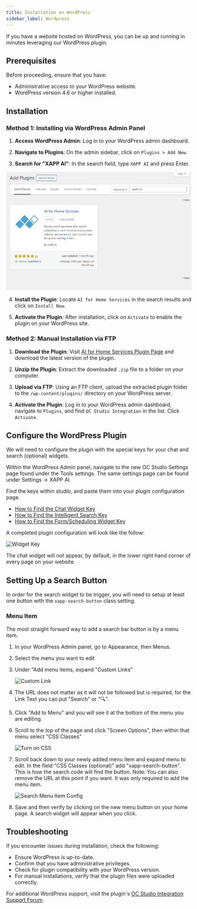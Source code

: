 ```yaml
---
title: Installation on WordPress
sidebar_label: Wordpress
---
```


If you have a website hosted on WordPress, you can be up and running in minutes leveraging our WordPress plugin.

## Prerequisites

Before proceeding, ensure that you have:

- Administrative access to your WordPress website.
- WordPress version 4.6 or higher installed.

## Installation

### Method 1: Installing via WordPress Admin Panel

1. **Access WordPress Admin**: Log in to your WordPress admin dashboard.

2. **Navigate to Plugins**: On the admin sidebar, click on `Plugins > Add New`.

3. **Search for "XAPP AI"**: In the search field, type `XAPP AI` and press Enter.

<div className="centered-image-container">
<img src="/img/channel/wordpress/search-plugin-ai-for-home-services.png" alt="Find Plugin"/>
</div>

4. **Install the Plugin**: Locate `AI for Home Services` in the search results and click on `Install Now`.

5. **Activate the Plugin**: After installation, click on `Activate` to enable the plugin on your WordPress site.

### Method 2: Manual Installation via FTP

1. **Download the Plugin**: Visit [AI for Home Services Plugin Page](https://wordpress.org/plugins/oc-studio-integration/) and download the latest version of the plugin.

2. **Unzip the Plugin**: Extract the downloaded `.zip` file to a folder on your computer.

3. **Upload via FTP**: Using an FTP client, upload the extracted plugin folder to the `/wp-content/plugins/` directory on your WordPress server.

4. **Activate the Plugin**: Log in to your WordPress admin dashboard, navigate to `Plugins`, and find `OC Studio Integration` in the list. Click `Activate`.

## Configure the WordPress Plugin

We will need to configure the plugin with the special keys for your chat and search (optional) widgets.

Within the WordPress Admin panel, navigate to the new OC Studio Settings page found under the Tools settings. The same settings page can be found under Settings -> XAPP AI.

Find the keys within studio, and paste them into your plugin configuration page.

- [How to Find the Chat Widget Key](/help/channels/chat-widget#finding-code-snippet--key)
- [How to Find the Intelligent Search Key](/help/channels/intelligent-search#finding-code-snippet--key)
- [How to Find the Form/Scheduling Widget Key](/help/channels/form-widget#finding-code-snippet--key)

A completed plugin configuration will look like the follow:

<div className="centered-image-container">
<img src="/img/channel/wordpress/wordpress-settings-updated" alt="Widget Key"/>
</div>

The chat widget will not appear, by default, in the lower right hand corner of every page on your website.

## Setting Up a Search Button

In order for the search widget to be trigger, you will need to setup at least one button with the `xapp-search-button` class setting.

### Menu Item

The most straight forward way to add a search bar button is by a menu item.

1.  In your WordPress Admin panel, go to Appearance, then Menus.
2.  Select the menu you want to edit
3.  Under "Add menu items, expand "Custom Links"

    <div className="centered-image-container">
    <img src="/img/channel/wordpress/wordpress-adding-custom-link-to-menu.png" alt="Custom Link"/>
    </div>

4.  The URL does not matter as it will not be followed but is required, for the Link Text you can put "Search" or "🔍".
5.  Click "Add to Menu" and you will see it at the bottom of the menu you are editing.
6.  Scroll to the top of the page and click "Screen Options", then within that menu select "CSS Classes"

    <div className="centered-image-container">
    <img src="/img/channel/wordpress/wordpress-turn-on-css.png" alt="Turn on CSS"/>
    </div>

7.  Scroll back down to your newly added menu item and expand menu to edit. In the field "CSS Classes (optional)" add "xapp-search-button". This is how the search code will find the button. Note: You can also remove the URL at this point if you want. It was only required to add the menu item.

    <div className="centered-image-container">
    <img src="/img/channel/wordpress/wordpress-search-button-config.png" alt="Search Menu Item Config"/>
    </div>

8.  Save and then verify by clicking on the new menu button on your home page. A search widget will appear when you click.

## Troubleshooting

If you encounter issues during installation, check the following:

- Ensure WordPress is up-to-date.
- Confirm that you have administrative privileges.
- Check for plugin compatibility with your WordPress version.
- For manual installations, verify that the plugin files were uploaded correctly.

For additional WordPress support, visit the plugin's [OC Studio Integration Support Forum](https://wordpress.org/support/plugin/oc-studio-integration/).
